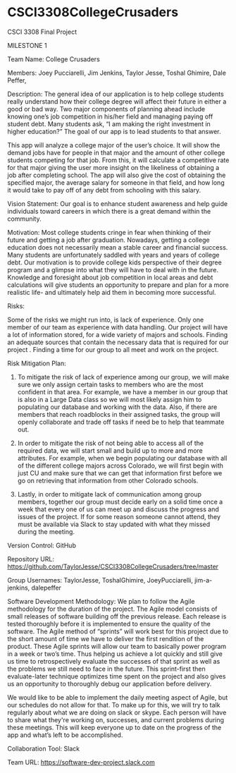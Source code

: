 # CSCI3308CollegeCrusaders
CSCI 3308 Final Project

MILESTONE 1

Team Name: College Crusaders

Members: Joey Pucciarelli, Jim Jenkins, Taylor Jesse, Toshal Ghimire, Dale Peffer, 

Description: 
	The general idea of our application is to help college students really understand how their college degree will affect their future in either a good or bad way. Two major components of planning ahead include knowing one’s job competition in his/her field and managing paying off student debt. Many students ask, “I am making the right investment in higher education?” The goal of our app is to lead students to that answer.
	
This app will analyze a college major of the user’s choice. It will show the demand jobs have for people in that major and the amount of other college students competing for that job. From this, it will calculate a competitive rate for that major giving the user more insight on the likeliness of obtaining a job after completing school. The app will also give the cost of obtaining the specified major, the average salary for someone in that field, and how long it would take to pay off of any debt from schooling with this salary.


Vision Statement: Our goal is to enhance student awareness and help guide individuals toward careers in which there is a great demand within the community.


Motivation:
	Most college students cringe in fear when thinking of their future and getting a job after graduation. Nowadays, getting a college education does not necessarily mean a stable career and financial success. Many students are unfortunately saddled with years and years of college debt. Our motivation is to provide college kids perspective of their degree program and a glimpse into what they will have to deal with in the future. Knowledge and foresight about job competition in local areas and debt calculations will give students an opportunity to prepare and plan for a more realistic life- and ultimately help aid them in becoming more successful.

Risks: 

Some of the risks we might run into, is lack of experience. Only one member of our team as experience with data handling. Our project will have a lot of information stored, for a wide variety of majors and schools. 
Finding an adequate sources that contain the necessary data that is required for our project . 
Finding a time for our group to all meet and work on the project. 



Risk Mitigation Plan:

1. To mitigate the risk of lack of experience among our group, we will make sure we only assign certain tasks to members who are the most confident in that area. For example, we have a member in our group that is also in a Large Data class so we will most likely assign him to populating our database and working with the data. Also, if there are members that reach roadblocks in their assigned tasks, the group will openly collaborate and trade off tasks if need be to help that teammate out.

2. In order to mitigate the risk of not being able to access all of the required data, we will start small and build up to more and more attributes. For example, when we begin populating our database with all of the different college majors across Colorado, we will first begin with just CU and make sure that we can get that information first before we go on retrieving that information from other Colorado schools.

3. Lastly, in order to mitigate lack of communication among group members, together our group must decide early on a solid time once a week that every one of us can meet up and discuss the progress and issues of the project. If for some reason someone cannot attend, they must be available via Slack to stay updated with what they missed during the meeting.

Version Control: GitHub

Repository URL: https://github.com/TaylorJesse/CSCI3308CollegeCrusaders/tree/master

Group Usernames: TaylorJesse, ToshalGhimire, JoeyPucciarelli, jim-a-jenkins, dalepeffer

Software Development Methodology: We plan to follow the Agile methodology for the duration of the project. The Agile model consists of small releases of software building off the previous release. Each release is tested thoroughly before it is implemented to ensure the quality of the software. The Agile method of “sprints” will work best for this project due to the short amount of time we have to deliver the first rendition of the product. These Agile sprints will allow our team to basically power program in a week or two’s time. Thus helping us achieve a lot quickly and still give us time to retrospectively evaluate the successes of that sprint as well as the problems we still need to face in the future. This sprint-first then evaluate-later technique optimizes time spent on the project and also gives us an opportunity to thoroughly debug our application before delivery.

We would like to be able to implement the daily meeting aspect of Agile, but our schedules do not allow for that. To make up for this, we will try to talk regularly about what we are doing on slack or skype. Each person will have to share what they're working on, successes, and current problems during these meetings. This will keep everyone up to date on the progress of the app and what’s left to be accomplished. 

Collaboration Tool: Slack

Team URL: https://software-dev-project.slack.com 

